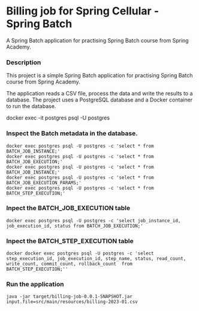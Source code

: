 # Billing job for Spring Cellular - Spring Batch
A Spring Batch application for practising Spring Batch course from Spring Academy.

### Description
This project is a simple Spring Batch application for practising Spring Batch course from Spring Academy.

The application reads a CSV file, process the data and write the results to a database. The project uses a PostgreSQL database and a Docker container to run the database.


docker exec -it postgres psql -U postgres

### Inspect the Batch metadata in the database.
```shell
docker exec postgres psql -U postgres -c 'select * from BATCH_JOB_INSTANCE;'
docker exec postgres psql -U postgres -c 'select * from BATCH_JOB_EXECUTION;'
docker exec postgres psql -U postgres -c 'select * from BATCH_JOB_INSTANCE;'
docker exec postgres psql -U postgres -c 'select * from BATCH_JOB_EXECUTION_PARAMS;'
docker exec postgres psql -U postgres -c 'select * from BATCH_STEP_EXECUTION;'
```


### Inpect the BATCH_JOB_EXECUTION table

```shell
docker exec postgres psql -U postgres -c 'select job_instance_id, job_execution_id, status from BATCH_JOB_EXECUTION;'
```

### Inpect the BATCH_STEP_EXECUTION table

```shell
docker docker exec postgres psql -U postgres -c 'select step_execution_id, job_execution_id, step_name, status, read_count, write_count, commit_count, rollback_count  from BATCH_STEP_EXECUTION;''
``` 

### Run the application
```shell
java -jar target/billing-job-0.0.1-SNAPSHOT.jar input.file=src/main/resources/billing-2023-01.csv
```